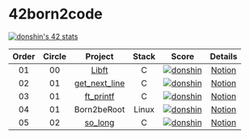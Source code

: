 # 42born2code

[![donshin's 42 stats](https://badge42.herokuapp.com/api/stats/donshin)](https://github.com/JaeSeoKim/badge42)

 |Order|Circle|Project|Stack|Score|Details|
 |:---:|:---:|:---:|:---:|:---:|:---:|
 |01|00|<a href="https://github.com/ToySin/42born2code/tree/main/libft">Libft</a>|C|[![donshin](https://badge42.herokuapp.com/api/project/donshin/Libft)](https://github.com/JaeSeoKim/badge42)|<a href="https://south-quokka-5fd.notion.site/LIBFT-27e1fc2a88c545eba8167350a80d790b" target="_blank">Notion</a>|
 |02|01|<a href="https://github.com/ToySin/42born2code/tree/main/get_next_line">get_next_line</a>|C|[![donshin](https://badge42.herokuapp.com/api/project/donshin/get_next_line)](https://github.com/JaeSeoKim/badge42)|<a href="https://south-quokka-5fd.notion.site/GET_NEXT_LINE-b44d71e622a446b89009a78942e7ff26" target="_blank">Notion</a>|
 |03|01|<a href="https://github.com/ToySin/42born2code/tree/master/ft_printf">ft_printf</a>|C|[![donshin](https://badge42.herokuapp.com/api/project/donshin/ft_printf)](https://github.com/JaeSeoKim/badge42)|<a href="https://south-quokka-5fd.notion.site/ft_printf-c1363c6895894bdf901f6d8a9b534d9a" target="_blank">Notion</a>|
 |04|01|Born2beRoot|Linux|[![donshin](https://badge42.herokuapp.com/api/project/donshin/Born2beroot)](https://github.com/JaeSeoKim/badge42)|<a href="https://south-quokka-5fd.notion.site/Born2beRoot-6984fd19aa3d4757b6eedba142400cbc" target="_blank">Notion</a>|
 |05|02|<a href="https://github.com/ToySin/42born2code/tree/master/so_long">so_long</a>|C|[![donshin](https://badge42.herokuapp.com/api/project/donshin/so_long)](https://github.com/JaeSeoKim/badge42)|<a href="https://south-quokka-5fd.notion.site/SoLong-1de38c70d5d0400f9a571921d5234c93" target="_blank">Notion</a>|
